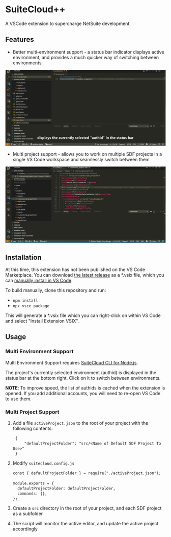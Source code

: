 # SuiteCloud++

A VSCode extension to supercharge NetSuite development.

## Features

- Better multi-environment support - a status bar indicator displays active environment, and provides a much quicker way of switching between environments

![Multi Environment Support Gif](./img/multiEnvironment.gif)

- Multi project support - allows you to work on multiple SDF projects in a single VS Code workspace and seamlessly switch between them

![Multi-Project Support Gif](./img/multiProject.gif)
## Installation

At this time, this extension has not been published on the VS Code Marketplace. You can download [the latest release](https://github.com/michoelchaikin/suitecloudplusplus/releases) as a *.vsix file, which you can [manually install in VS Code](https://code.visualstudio.com/docs/editor/extension-marketplace#_install-from-a-vsix).

To build manually, clone this repository and run:

- `npm install`
- `npx vsce package`

This will generate a *.vsix file which you can right-click on within VS Code and select "Install Extension VSIX".

## Usage

### Multi Environment Support

Multi Environment Support requires [SuiteCloud CLI for Node.js](https://github.com/oracle/netsuite-suitecloud-sdk/tree/master/packages/node-cli).
 
The project's currently selected environment (authid) is displayed in the status bar at the bottom right. Click on it to switch between environments.

**NOTE**: To improve speed, the list of authids is cached when the extension is opened. If you add additional accounts, you will need to re-open VS Code to use them.

### Multi Project Support

1. Add a file `activeProject.json` to the root of your project with the following contents:

   ```lang:json
    {
        "defaultProjectFolder": "src/<Name of Default SDF Project To Use>"
    }
    ```

2. Modify `suitecloud.config.js`

    ```lang:js
    const { defaultProjectFolder } = require("./activeProject.json");
 
    module.exports = {
      defaultProjectFolder: defaultProjectFolder,
      commands: {},
    };
    ```

 3. Create a `src` directory in the root of your project, and each SDF project as a subfolder
 
 4. The script will monitor the active editor, and update the active project accordingly
